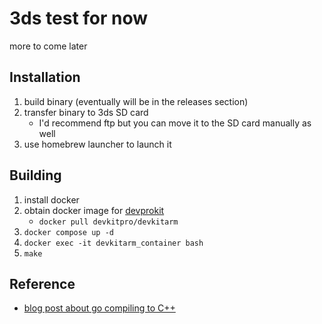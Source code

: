 # 3ds test for now

more to come later

## Installation

1. build binary (eventually will be in the releases section)
2. transfer binary to 3ds SD card
   - I'd recommend ftp but you can move it to the SD card manually as well
3. use homebrew launcher to launch it

## Building

1. install docker
2. obtain docker image for [devprokit](https://hub.docker.com/r/devkitpro/devkitarm)  
   - `docker pull devkitpro/devkitarm`
4. `docker compose up -d`
5. `docker exec -it devkitarm_container bash`
6. `make`

## Reference

- [blog post about go compiling to C++](https://www.dolthub.com/blog/2023-02-01-embedding-go-in-c/)

